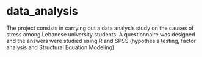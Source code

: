 # data_analysis

The project consists in carrying out a data analysis study on the causes of stress among Lebanese university students. A questionnaire was designed and the answers were studied using R and SPSS (hypothesis testing, factor analysis and Structural Equation Modeling).
